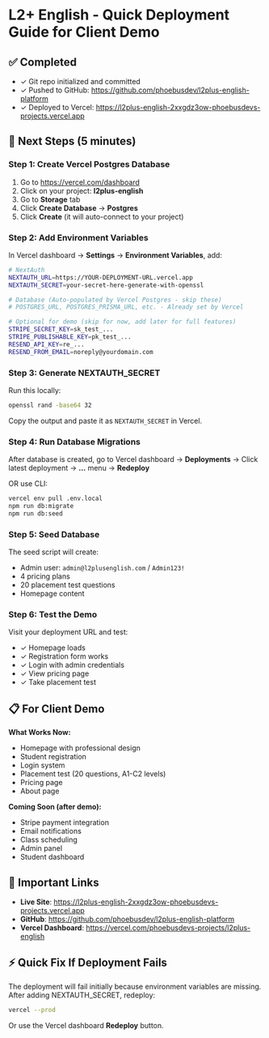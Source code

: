 # L2+ English - Quick Deployment Guide for Client Demo

## ✅ Completed
- ✓ Git repo initialized and committed
- ✓ Pushed to GitHub: https://github.com/phoebusdev/l2plus-english-platform
- ✓ Deployed to Vercel: https://l2plus-english-2xxgdz3ow-phoebusdevs-projects.vercel.app

## 🚀 Next Steps (5 minutes)

### Step 1: Create Vercel Postgres Database

1. Go to https://vercel.com/dashboard
2. Click on your project: **l2plus-english**
3. Go to **Storage** tab
4. Click **Create Database** → **Postgres**
5. Click **Create** (it will auto-connect to your project)

### Step 2: Add Environment Variables

In Vercel dashboard → **Settings** → **Environment Variables**, add:

```bash
# NextAuth
NEXTAUTH_URL=https://YOUR-DEPLOYMENT-URL.vercel.app
NEXTAUTH_SECRET=your-secret-here-generate-with-openssl

# Database (Auto-populated by Vercel Postgres - skip these)
# POSTGRES_URL, POSTGRES_PRISMA_URL, etc. - Already set by Vercel

# Optional for demo (skip for now, add later for full features)
STRIPE_SECRET_KEY=sk_test_...
STRIPE_PUBLISHABLE_KEY=pk_test_...
RESEND_API_KEY=re_...
RESEND_FROM_EMAIL=noreply@yourdomain.com
```

### Step 3: Generate NEXTAUTH_SECRET

Run this locally:
```bash
openssl rand -base64 32
```

Copy the output and paste it as `NEXTAUTH_SECRET` in Vercel.

### Step 4: Run Database Migrations

After database is created, go to Vercel dashboard → **Deployments** → Click latest deployment → **...** menu → **Redeploy**

OR use CLI:
```bash
vercel env pull .env.local
npm run db:migrate
npm run db:seed
```

### Step 5: Seed Database

The seed script will create:
- Admin user: `admin@l2plusenglish.com` / `Admin123!`
- 4 pricing plans
- 20 placement test questions
- Homepage content

### Step 6: Test the Demo

Visit your deployment URL and test:
- ✓ Homepage loads
- ✓ Registration form works
- ✓ Login with admin credentials
- ✓ View pricing page
- ✓ Take placement test

## 📋 For Client Demo

**What Works Now:**
- Homepage with professional design
- Student registration
- Login system
- Placement test (20 questions, A1-C2 levels)
- Pricing page
- About page

**Coming Soon (after demo):**
- Stripe payment integration
- Email notifications
- Class scheduling
- Admin panel
- Student dashboard

## 🔗 Important Links

- **Live Site**: https://l2plus-english-2xxgdz3ow-phoebusdevs-projects.vercel.app
- **GitHub**: https://github.com/phoebusdev/l2plus-english-platform
- **Vercel Dashboard**: https://vercel.com/phoebusdevs-projects/l2plus-english

## ⚡ Quick Fix If Deployment Fails

The deployment will fail initially because environment variables are missing. After adding NEXTAUTH_SECRET, redeploy:

```bash
vercel --prod
```

Or use the Vercel dashboard **Redeploy** button.

